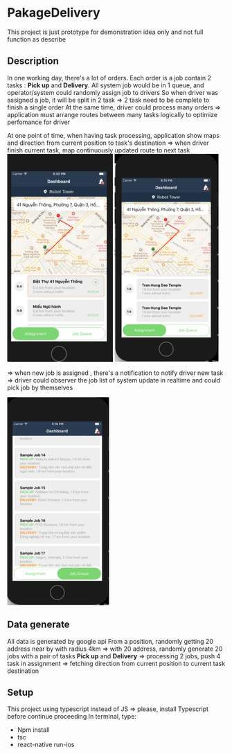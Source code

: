 # PakageDelivery
This project is just prototype for demonstration idea only and not full function as describe

## Description
In one working day, there's a lot of orders.
Each order is a job contain 2 tasks : **Pick up** and **Delivery**.
All system job would be in 1 queue, and operator/system could randomly assign job to drivers
So when driver was assigned a job, it will be split in 2 task => 2 task need to be complete to finish a single order
At the same time, driver could process many orders
=> application must arrange routes between many tasks logically to optimize perfomance for driver

At one point of time, when having task processing, application show maps and direction from current position to task's destination 
=> when driver finish current task, map continuously updated route to next task
<img src="https://github.com/duonganhthu43/PakageDelivery/blob/master/current_processing_task.png" height="480">
<img src="https://github.com/duonganhthu43/PakageDelivery/blob/master/processing_tasks.png" height="480">

=> when new job is assigned , there's a notification to notify driver new task
=> driver could observer the job list of system update in realtime and could pick job by themselves

<img src="https://github.com/duonganhthu43/PakageDelivery/blob/master/new_job_list.png" height="480">


## Data generate
All data is generated by google api
From a position, randomly getting 20 address near by with radius 4km
=> with 20 address, randomly generate 20 jobs with a pair of tasks **Pick up** and **Delivery**
=> processing 2 jobs, push 4 task in assignment
=> fetching direction from current position to current task destination

## Setup
This project using typescript instead of JS => please, install Typescript before continue proceeding
In terminal, type:
* Npm install
* tsc
* react-native run-ios

